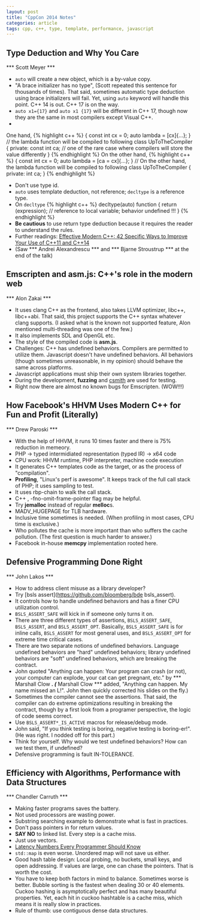 ```yaml
---
layout: post
title: "CppCon 2014 Notes"
categories: article
tags: cpp, c++, type, template, performance, javascript
---
```


## Type Deduction and Why You Care

*** Scott Meyer ***

+ <code>auto</code> will create a new object, which is a by-value copy.
+ "A brace initializer has no type", (Scott repeated this sentence for thousands of times). That said, sometimes automatic type deduction using brace initializers will fail. Yet, using <code>auto</code> keyword will handle this point. C++ 14 is out. C++ 17 is on the way.
+ <code>auto x1={17}</code> and <code>auto x1 {17}</code> will be different in C++ 17, though now they are the same in most compilers except Visual C++.
+
One hand,
{% highlight c++ %}
  {
    const int cx = 0;
    auto lambda = [cx]{...};
  }
  // the lambda function will be compiled to following
  class UpToTheCompiler {
    private:
      const int ca; // one of the rare case where compilers will store the value differently
  }
{% endhighlight %}
On the other hand,
{% highlight c++ %}
  {
    const int cx = 0;
    auto lambda = [ca = cx]{...};
  }
  // On the other hand, the lambda function will be compiled to following
  class UpToTheCompiler {
    private:
      int ca;
  }
{% endhighlight %}
+ Don't use type id.
+ <code>auto</code> uses template deduction, not reference; <code>decltype<auto></code> is a reference type.
+ On <code>decltype</code>
{% highlight c++ %}
 decltype(auto) function {
   return (expression); // reference to local variable; behavior undefined !!!
 }
{% endhighlight %}
+ **Be cautious** to use return type deduction because it requires the reader to understand the rules.
+ Further readings: [Effective Modern C++: 42 Specific Ways to Improve Your Use of C++11 and C++14](http://www.amazon.com/Effective-Modern-Specific-Ways-Improve/dp/1491903996)
+ (Saw *** Andrei Alexandrescu *** and *** Bjarne Stroustrup *** at the end of the talk)

## Emscripten and asm.js: C++'s role in the modern web

*** Alon Zakai ***

+ It uses clang C++ as the frontend, also takes LLVM optimizer, libc++, libc++abi. That said, this project supports the C++ syntax whatever clang supports. (I asked what is the known not supported feature, Alon mentioned multi-threading was one of the few.)
+ It also implements SDL and OpenGL etc.
+ The style of the compiled code is **asm.js**.
+ Challenges: C++ has undefined behaviors. Compilers are permitted to utilize them. Javascript doesn't have undefined behaviors. All behaviors (though sometimes unreasonable, in my opinion) should behave the same across platforms.
+ Javascript applications must ship their own system libraries together.
+ During the development, **fuzzing** and [csmith](http://embed.cs.utah.edu/csmith/) are used for testing. 
+ Right now there are almost no known bugs for Emscripten. (WOW!!!)

##  How Facebook's HHVM Uses Modern C++ for Fun and Profit (Literally)

*** Drew Paroski ***

+ With the help of HHVM, it runs 10 times faster and there is 75% reduction in memeory.
+ PHP -> typed intermidiated representation (typed IR) -> x64 code
+ CPU work: HHVM runtime, PHP interpreter, machine code execution
+ It generates C++ templates code as the target, or as the process of "compilation".
+ **Profiling**, "Linux's perf is awesome". It keeps track of the full call stack of PHP; it uses sampling to test.
+ It uses rbp-chain to walk the call stack.
+ C++ , -fno-omit-frame-pointer flag may be helpful.
+ Try **jemalloc** instead of regular **melloc**s.
+ MADV_HUGEPAGE for TLB hardware.
+ Inclusive time sometimes is needed. (When profiling in most cases, CPU time is exclusive.)
+ Who pollutes the cache is more important than who suffers the cache pollution. (The first question is much harder to answer.)
+ Facebook in-house **memcpy** implementation rooted here.

##  Defensive Programming Done Right

*** John Lakos ***

+ How to address client misuse as a library developer?
+ Try [bsls assert](https://github.com/bloomberg/bde bsls_assert).
+ It controls how to handle undefined behaviors and has a finer CPU utilization control.
+ <code>BSLS_ASSERT_SAFE</code> will kick in if someone only turns it on.
+ There are three different types of assertions, <code>BSLS_ASSERT_SAFE</code>, <code>BSLS_ASSERT</code>, and <code>BSLS_ASSERT_OPT</code>. Basically, <code>BSLS_ASSERT_SAFE</code> is for inline calls, <code>BSLS_ASSERT</code> for most general uses, and <code>BSLS_ASSERT_OPT</code> for extreme time critical cases.
+ There are two separate notions of undefined behaviors. Language undefined behaviors are "hard" undefined behaviors; library undefined behaviors are "soft" undefined behaviors, which are breaking the contract.
+ John quoted "Anything can happen: Your program can crash (or not), your computer can explode, your cat can get pregnant, etc." by *** Marshall Clow ***. (*** Marshall Clow *** added, "Anything can happen. My name missed an L!". John then quickly corrected his slides on the fly.)
+ Sometimes the compiler cannot see the assertions. That said, the compiler can do extreme optimizations resulting in breaking the contract, though by a first look from a programer perspective, the logic of code seems correct.
+ Use <code>BSLS_ASSERT*_IS_ACTIVE</code> macros for release/debug mode.
+ John said, "If you think testing is boring, negative testing is boring-er!". (He was right. I nodded off for this part.)
+ Think for yourself. Why would we test undefined behaviors? How can we test them, if undefined?
+ Defensive programming is fault IN-TOLERANCE.

##  Efficiency with Algorithms, Performance with Data Structures

*** Chandler Carruth ***

+ Making faster programs saves the battery.
+ Not used processors are wasting power.
+ Substring searching example to demonstrate what is fast in practices.
+ Don't pass pointers in for return values.
+ **SAY NO** to linked list. Every step is a cache miss.
+ Just use vectors.
+ [Latency Numbers Every Programmer Should Know](https://gist.github.com/jboner/2841832)
+ <code>std::map</code> is even worse. Unordered map will not save us either.
+ Good hash table design: Local probing, no buckets, small keys, and open addressing. If values are large, one can chase the pointers. That is worth the cost.
+ You have to keep both factors in mind to balance. Sometimes worse is better. Bubble sorting is the fastest when dealing 30 or 40 elements. Cuckoo hashing is asymptotically perfect and has many beautiful properties. Yet, each hit in cuckoo hashtable is a cache miss, which means it is really slow in practices.
+ Rule of thumb: use contiguous dense data structures.
